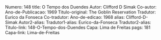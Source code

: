 Numero: 148
title: O Tempo dos Duendes
Autor: Clifford D Simak
Co-autor: 
Ano-de-Publicacao: 1969
Titulo-original: The Goblin Reservation
Tradutor: Eurico da Fonseca
Co-tradutor: 
Ano-de-edicao: 1968
alias: Clifford-D-Simak
Autor2-alias: 
Tradutor1-alias: Eurico-da-Fonseca
Tradutor2-alias: 
Titulo-link: 148-O-Tempo-dos-Duendes
Capa: Lima de Freitas
pags: 181
Capa-link: Lima-de-Freitas